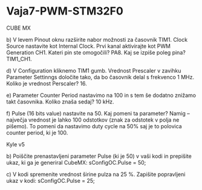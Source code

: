 # Vaja7-PWM-STM32F0
CUBE MX

b) V levem Pinout oknu razširite nabor možnosti za časovnik TIM1. Clock Source nastavite kot Internal
Clock. Prvi kanal aktivirajte kot PWM Generation CH1. Kateri pin ste omogočili? PA8. Kaj se
izpiše poleg pina? TIM1_CH1.



d) V Configuration kliknemo TIM1 gumb. Vrednost Prescaler v zavihku Parameter Settinngs določite tako,
da bo časovnik delal s frekvenco 1 MHz. Koliko je vrednost Perscaler? 16.


e) Parameter Counter Period nastavimo na 100 in s tem še dodatno znižamo takt časovnika. Koliko znaša
sedaj? 10 kHz.

f) Pulse (16 bits value) nastavite na 50. Kaj pomeni ta parameter? Namig – največja vrednost je lahko 100
odstotkov (znak za odstotek v polja ne pišemo). To pomeni da nastavimo duty cycle na 50% saj je to polovica counter period, ki je 100.

Kyle v5

b) Poiščite prenastavljeni parameter Pulse (ki je 50) v vaši kodi in prepišite ukaz, ki ga je generiral CubeMX:
  sConfigOC.Pulse = 50;



c) V kodi spremenite vrednost širine pulza na 25 %. Zapišite popravljeni ukaz v kodi:
  sConfigOC.Pulse = 25;
